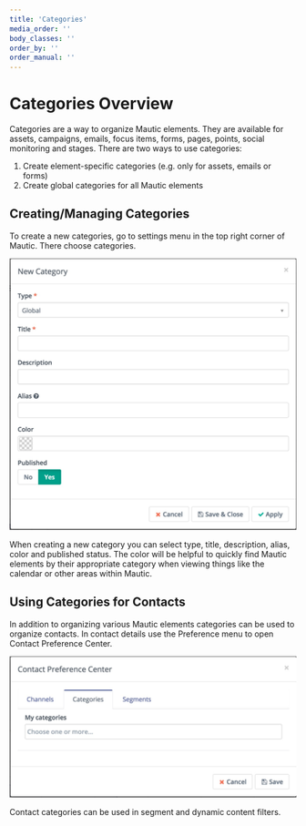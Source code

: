 ```yaml
---
title: 'Categories'
media_order: ''
body_classes: ''
order_by: ''
order_manual: ''
---
```


# Categories Overview

Categories are a way to organize Mautic elements. They are available for assets, campaigns, emails, focus items, forms, pages, points, social monitoring and stages. There are two ways to use categories:

1. Create element-specific categories (e.g. only for assets, emails or forms)
2. Create global categories for all Mautic elements

## Creating/Managing Categories

To create a new categories, go to settings menu in the top right corner of Mautic. There choose categories.

![create new category](create-new-category.jpg)

When creating a new category you can select type, title, description, alias, color and published status. The color will be helpful to quickly find Mautic elements by their appropriate category when viewing things like the calendar or other areas within Mautic.

## Using Categories for Contacts

In addition to organizing various Mautic elements categories can be used to organize contacts. In contact details use the Preference menu to open Contact Preference Center.

![assign category to contact](assign-category-to-contact.jpg)

Contact categories can be used in segment and dynamic content filters.
